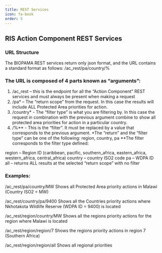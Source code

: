 ```yaml
---
title: REST Services
icon: fa-book
order: 5
---
```


## RIS Action Component REST Services

### URL Structure
The BIOPAMA REST services return only json format, and the URL contains a standard format as follows:
/ac_rest/pa/country/%

### The URL is composed of 4 parts known as “arguments”:
1.	/ac_rest – this is the endpoint for all the “Action Component” REST services and must always be present when making a request
1.	/pa* – The “return scope” from the request. In this case the results will include ALL Protected Area priorities for action. 
1.	/country* - The “filter type” is what you are filtering by. In this case the request in combination with the previous argument combine to show all protected area priorities for action in a particular country.
1.	/%** - This is the “filter”. It must be replaced by a value that corresponds to the previous argument.
*The “return” and the “filter type” can be one of the following: region, country, pa
**The filter corresponds to the filter type defined:

region – Region ID (caribbean, pacific, southern_africa, eastern_africa, western_africa, central_africa)
country – country ISO2 code
pa – WDPA ID
all – returns ALL results at the selected “return scope” with no filter

### Examples:
/ac_rest/pa/country/MW
Shows all Protected Area priority actions in Malawi (Country ISO2 = MW)

/ac_rest/country/pa/9400
Shows all the Countries priority actions where Nkhotakota Wildlife Reserve (WDPA ID = 9400) is located

/ac_rest/region/country/MW
Shows all the regions priority actions for the region where Malawi is located 

/ac_rest/region/region/7
Shows the regions priority actions in region 7 (Southern Africa)

/ac_rest/region/region/all
Shows all regional priorities

